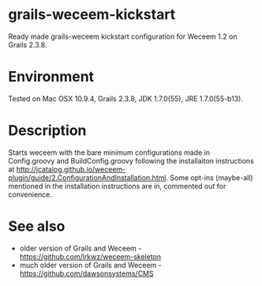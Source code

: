 grails-weceem-kickstart
=======================

Ready made grails-weceem kickstart configuration for Weceem 1.2 on Grails 2.3.8.   

Environment
===========
Tested on Mac OSX 10.9.4, Grails 2.3.8, JDK 1.7.0(55), JRE 1.7.0(55-b13).

Description
===========
Starts weceem with the bare minimum configurations made in Config.groovy and BuildConfig.groovy following the installaiton instructions at http://jcatalog.github.io/weceem-plugin/guide/2.ConfigurationAndInstallation.html. Some opt-ins (maybe-all) mentioned in the installation instructions are in, commented out for convenience. 

See also
========
* older version of Grails and Weceem - https://github.com/lrkwz/weceem-skeleton
* much older version of Grails and Weceem - https://github.com/dawsonsystems/CMS


